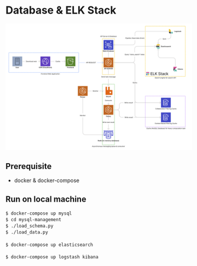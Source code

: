 # Database & ELK Stack

![Architecture](static/architecture-diagram.png)

## Prerequisite
- docker & docker-compose 

## Run on local machine
```bash
$ docker-compose up mysql
$ cd mysql-management
$ ./load_schema.py
$ ./load_data.py

$ docker-compose up elasticsearch

$ docker-compose up logstash kibana
```
